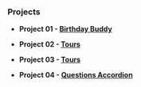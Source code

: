 ### Projects

- **Project 01 - [Birthday Buddy](https://birthday-buddys.netlify.app/)**

- **Project 02 - [Tours](https://our-tours-projects.netlify.app/)**

- **Project 03 - [Tours](https://reviews-projects.netlify.app/)**

- **Project 04 - [Questions Accordion](https://questions-accordions.netlify.app/)**
